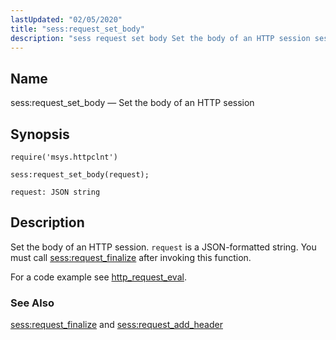 ```yaml
---
lastUpdated: "02/05/2020"
title: "sess:request_set_body"
description: "sess request set body Set the body of an HTTP session sess request set body request Set the body of an HTTP session request is a JSON formatted string You must call sess request finalize after invoking this function For a code example see http request eval sess request finalize..."
---
```


<a name="lua.ref.sess_request_set_body"></a> 
## Name

sess:request_set_body — Set the body of an HTTP session

<a name="idp15278160"></a> 
## Synopsis

`require('msys.httpclnt')`

`sess:request_set_body(request);`

`request: JSON string`<a name="idp15281872"></a> 
## Description

Set the body of an HTTP session. `request` is a JSON-formatted string. You must call [sess:request_finalize](/momentum/4/lua/ref-sess-request-finalize) after invoking this function.

For a code example see [http_request_eval](/momentum/3/3-push/push-http-request-eval).

<a name="idp15285872"></a> 
### See Also

[sess:request_finalize](/momentum/4/lua/ref-sess-request-finalize) and [sess:request_add_header](/momentum/4/lua/ref-sess-request-add-header)